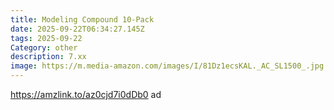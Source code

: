 ```yaml
---
title: Modeling Compound 10-Pack
date: 2025-09-22T06:34:27.145Z
tags: 2025-09-22
Category: other
description: 7.xx
image: https://m.media-amazon.com/images/I/81Dz1ecsKAL._AC_SL1500_.jpg
---
```

https://amzlink.to/az0cjd7i0dDb0  ad